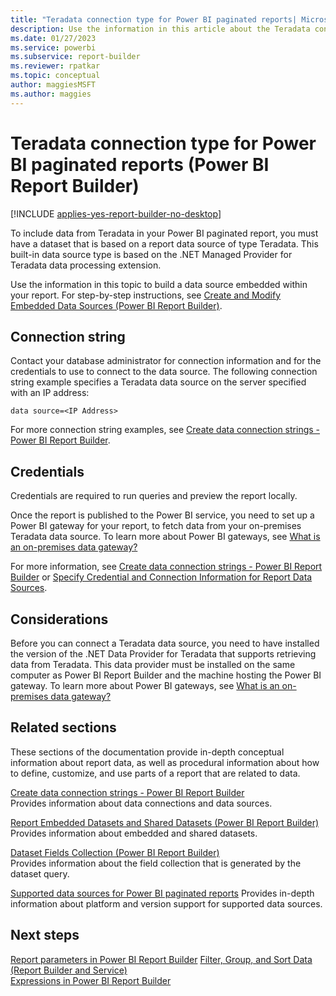 ```yaml
---
title: "Teradata connection type for Power BI paginated reports| Microsoft Docs"
description: Use the information in this article about the Teradata connection type to learn how to build a Power BI paginated report using this data source.
ms.date: 01/27/2023
ms.service: powerbi
ms.subservice: report-builder
ms.reviewer: rpatkar
ms.topic: conceptual
author: maggiesMSFT
ms.author: maggies
---
```

# Teradata connection type for Power BI paginated reports (Power BI Report Builder)

[!INCLUDE [applies-yes-report-builder-no-desktop](../../includes/applies-yes-report-builder-no-desktop.md)]

  To include data from Teradata in your Power BI paginated report, you must have a dataset that is based on a report data source of type Teradata. This built-in data source type is based on the .NET Managed Provider for Teradata data processing extension.
  
 Use the information in this topic to build a data source embedded within your report. For step-by-step instructions, see [Create and Modify Embedded Data Sources &#40;Power BI Report Builder&#41;](/sql/reporting-services/report-data/create-and-modify-embedded-data-sources).
  
##  <a name="Connection"></a> Connection string  
 Contact your database administrator for connection information and for the credentials to use to connect to the data source. The following connection string example specifies a Teradata data source on the server specified with an IP address:  
  
```  
data source=<IP Address>  
```  
  
 For more connection string examples, see [Create data connection strings - Power BI Report Builder](/sql/reporting-services/report-data/data-connections-data-sources-and-connection-strings-report-builder-and-ssrs).  
  
##  <a name="Credentials"></a> Credentials  
 Credentials are required to run queries and preview the report locally.
  
 Once the report is published to the Power BI service, you need to set up a Power BI gateway for your report, to fetch data from your on-premises Teradata data source. To learn more about Power BI gateways, see [What is an on-premises data gateway&#63;](../../connect-data/service-gateway-onprem.md)
  
 For more information, see [Create data connection strings - Power BI Report Builder](/sql/reporting-services/report-data/data-connections-data-sources-and-connection-strings-report-builder-and-ssrs) or [Specify Credential and Connection Information for Report Data Sources](/sql/reporting-services/report-data/specify-credential-and-connection-information-for-report-data-sources).  
  
  
##  <a name="Remarks"></a> Considerations  
 Before you can connect a Teradata data source, you need to have installed the version of the .NET Data Provider for Teradata that supports retrieving data from Teradata. This data provider must be installed on the same computer as Power BI Report Builder and the machine hosting the Power BI gateway. To learn more about Power BI gateways, see [What is an on-premises data gateway&#63;](../../connect-data/service-gateway-onprem.md)
  
##  <a name="Related"></a> Related sections  
 These sections of the documentation provide in-depth conceptual information about report data, as well as procedural information about how to define, customize, and use parts of a report that are related to data.  
    
 [Create data connection strings - Power BI Report Builder](/sql/reporting-services/report-data/data-connections-data-sources-and-connection-strings-report-builder-and-ssrs)  
 Provides information about data connections and data sources.
  
 [Report Embedded Datasets and Shared Datasets &#40;Power BI Report Builder&#41;](/sql/reporting-services/report-data/report-embedded-datasets-and-shared-datasets-report-builder-and-ssrs)  
 Provides information about embedded and shared datasets.  
  
 [Dataset Fields Collection &#40;Power BI Report Builder&#41;](/sql/reporting-services/report-data/dataset-fields-collection-report-builder-and-ssrs)  
 Provides information about the field collection that is generated by the dataset query.  
  
 [Supported data sources for Power BI paginated reports](../paginated-reports-data-sources.md)
 Provides in-depth information about platform and version support for supported data sources.  

## Next steps

 [Report parameters in Power BI Report Builder](../parameters/report-builder-parameters.md)
 [Filter, Group, and Sort Data &#40;Report Builder and Service&#41;](/sql/reporting-services/report-design/filter-group-and-sort-data-report-builder-and-ssrs)   
 [Expressions in Power BI Report Builder](../expressions/report-builder-expressions.md)  
  
  
